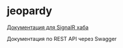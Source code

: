 # jeopardy

[Документация для SignalR хаба](https://github.com/BPI20/jeopardy/blob/master/HubDocs.md)

Документация по REST API через Swagger
